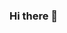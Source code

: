 ### Hi there 👋

<!--
**AninhaRDS21/AninhaRDS21** is a ✨ _special_ ✨ repository because its `README.md` (this file) appears on your GitHub profile.

Here are some ideas to get you started:

- 🔭 I’m currently estudando...
- 🌱 Atualmente sou estudante...
- 👯 I’m looking to collaborate on  tudo possivel
- 🤔 I’m looking for help with  o que tiver ao meu alcance
- 💬 Ask me about  tudo
- 📫  Entrar em contato comigo pelo email
- 😄 Pronouns:eu,tu
- ⚡ Fun fact sou uma pessoa muito esperta e atualizada
-->

